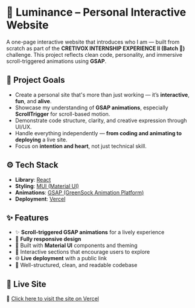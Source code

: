 # 🌟 Luminance – Personal Interactive Website

A one-page interactive website that introduces who I am — built from scratch as part of the **CRETIVOX INTERNSHIP EXPERIENCE II (Batch ⃤)** challenge. This project reflects clean code, personality, and immersive scroll-triggered animations using **GSAP**.

## 🎯 Project Goals

- Create a personal site that's more than just working — it’s **interactive**, **fun**, and **alive**.
- Showcase my understanding of **GSAP animations**, especially **ScrollTrigger** for scroll-based motion.
- Demonstrate code structure, clarity, and creative expression through UI/UX.
- Handle everything independently — **from coding and animating to deploying** a live site.
- Focus on **intention and heart**, not just technical skill.

## ⚙️ Tech Stack

- **Library**: [React](https://reactjs.org/)
- **Styling**: [MUI (Material UI)](https://mui.com/)
- **Animations**: [GSAP (GreenSock Animation Platform)](https://gsap.com/)
- **Deployment**: [Vercel](https://vercel.com/)

## ✨ Features

- ✨ **Scroll-triggered GSAP animations** for a lively experience  
- 📱 **Fully responsive design**  
- 🎨 Built with **Material UI** components and theming  
- 🔁 Interactive sections that encourage users to explore  
- 🌐 **Live deployment** with a public link  
- 🧹 Well-structured, clean, and readable codebase

## 🚀 Live Site

🔗 [Click here to visit the site on Vercel](https://your-vercel-url.vercel.app)
